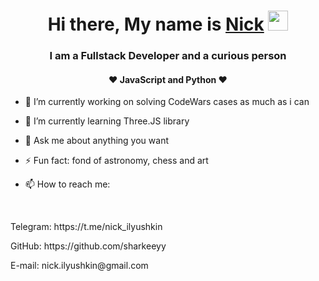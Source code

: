 <h1 align="center">Hi there, My name is <a href="https://github.com/sharkeeyy/" target="_blank">Nick</a> 
<img src="https://github.com/blackcater/blackcater/raw/main/images/Hi.gif" height="32"/></h1>
<h3 align="center">I am a Fullstack Developer and a curious person</h3>
<h4 align="center">❤️ JavaScript and Python ❤️</h4>

- 🔭 I’m currently working on solving CodeWars cases as much as i can
- 🌱 I’m currently learning Three.JS library
- 💬 Ask me about anything you want

- ⚡ Fun fact: fond of astronomy, chess and art

- 📫 How to reach me: 
<br>
<p>Telegram: https://t.me/nick_ilyushkin</p>
<p>GitHub: https://github.com/sharkeeyy</p>
<p>E-mail: nick.ilyushkin@gmail.com</p>
